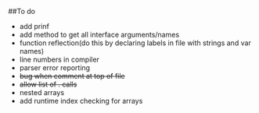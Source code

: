 ##To do
* add prinf
* add method to get all interface arguments/names
* function reflection(do this by declaring labels in file with strings and var names)
* line numbers in compiler
* parser error reporting
* ~~bug when comment at top of file~~
* ~~allow list of . calls~~
* nested arrays
* add runtime index checking for arrays
